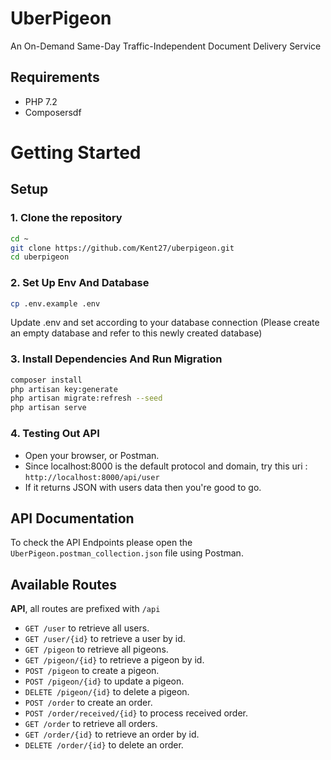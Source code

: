 # UberPigeon

An On-Demand Same-Day Traffic-Independent Document Delivery Service

## Requirements

-   PHP 7.2
-   Composersdf

# Getting Started

## Setup

### **1. Clone the repository**

```bash
cd ~
git clone https://github.com/Kent27/uberpigeon.git
cd uberpigeon
```

### **2. Set Up Env And Database**

```bash
cp .env.example .env
```

Update .env and set according to your database connection (Please create an empty database and refer to this newly created database)

### **3. Install Dependencies And Run Migration**

```bash
composer install
php artisan key:generate
php artisan migrate:refresh --seed
php artisan serve
```

### **4. Testing Out API**

-   Open your browser, or Postman.
-   Since localhost:8000 is the default protocol and domain, try this uri :
    `http://localhost:8000/api/user`
-   If it returns JSON with users data then you're good to go.

## API Documentation

To check the API Endpoints please open the `UberPigeon.postman_collection.json` file using Postman.

## Available Routes

**API**, all routes are prefixed with `/api`

-   `GET /user` to retrieve all users.
-   `GET /user/{id}` to retrieve a user by id.
-   `GET /pigeon` to retrieve all pigeons.
-   `GET /pigeon/{id}` to retrieve a pigeon by id.
-   `POST /pigeon` to create a pigeon.
-   `POST /pigeon/{id}` to update a pigeon.
-   `DELETE /pigeon/{id}` to delete a pigeon.
-   `POST /order` to create an order.
-   `POST /order/received/{id}` to process received order.
-   `GET /order` to retrieve all orders.
-   `GET /order/{id}` to retrieve an order by id.
-   `DELETE /order/{id}` to delete an order.
